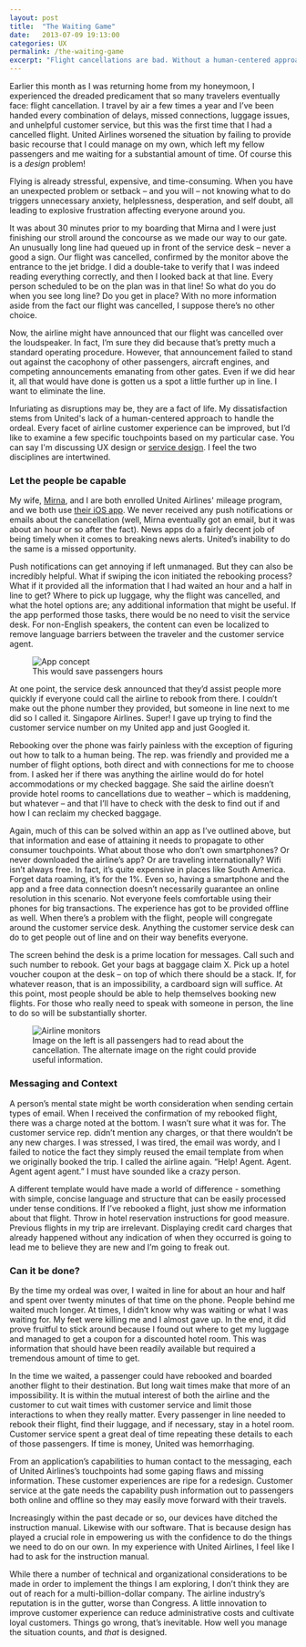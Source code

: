 ```yaml
---
layout: post
title:  "The Waiting Game"
date:   2013-07-09 19:13:00
categories: UX
permalink: /the-waiting-game
excerpt: "Flight cancellations are bad. Without a human-centered approach to service design, airline companies exacerbate the situation."
---
```


<div class="body-copy wrap">
<p>Earlier this month as I was returning home from my honeymoon, I experienced the dreaded predicament that so many travelers eventually face: flight cancellation. I travel by air a few times a year and I’ve been handed every combination of delays, missed connections, luggage issues, and unhelpful customer service, but this was the first time that I had a cancelled flight. United Airlines worsened the situation by failing to provide basic recourse that I could manage on my own, which left my fellow passengers and me waiting for a substantial amount of time. Of course this is a <em>design</em> problem!</p>

<p>Flying is already stressful, expensive, and time-consuming. When you have an unexpected problem or setback – and you will – not knowing what to do triggers unnecessary anxiety, helplessness, desperation, and self doubt, all leading to explosive frustration affecting everyone around you.</p>

<p>It was about 30 minutes prior to my boarding that Mirna and I were just finishing our stroll around the concourse as we made our way to our gate. An unusually long line had queued up in front of the service desk – never a good a sign. Our flight was cancelled, confirmed by the monitor above the entrance to the jet bridge. I did a double-take to verify that I was indeed reading everything correctly, and then I looked back at that line. Every person scheduled to be on the plan was in that line! So what do you do when you see long line? Do you get in place? With no more information aside from the fact our flight was cancelled, I suppose there’s no other choice.</p>

<p>Now, the airline might have announced that our flight was cancelled over the loudspeaker. In fact, I’m sure they did because that’s pretty much a standard operating procedure. However, that announcement failed to stand out against the cacophony of other passengers, aircraft engines, and competing announcements emanating from other gates. Even if we did hear it, all that would have done is gotten us a spot a little further up in line. I want to eliminate the line.</p>

<p>Infuriating as disruptions may be, they are a fact of life. My dissatisfaction stems from United's lack of a human-centered approach to handle the ordeal. Every facet of airline customer experience can be improved, but I’d like to examine a few specific touchpoints based on my particular case. You can say I'm discussing UX design or <a href="http://en.wikipedia.org/wiki/Service_design">service design</a>. I feel the two disciplines are intertwined.</p>

<h3>Let the people be capable</h3>

<p>My wife, <a href="http://twitter.com/mirnasoares">Mirna</a>, and I are both enrolled United Airlines' mileage program, and we both use <a href="https://itunes.apple.com/us/app/united-airlines/id449945214?mt=8" title="United Airlines for iPhone">their iOS app</a>. We never received any push notifications or emails about the cancellation (well, Mirna eventually got an email, but it was about an hour or so after the fact). News apps do a fairly decent job of being timely when it comes to breaking news alerts. United’s inability to do the same is a missed opportunity.</p>

<p>Push notifications can get annoying if left unmanaged. But they can also be incredibly helpful. What if swiping the icon initiated the rebooking process?  What if it provided all the information that I had waited an hour and a half in line to get? Where to pick up luggage, why the flight was cancelled, and what the hotel options are; any additional information that might be useful. If the app performed those tasks, there would be no need to visit the service desk. For non-English speakers, the content can even be localized to remove language barriers between the traveler and the customer service agent. </p>

<figure class="narrow">
<img src="http://www.jaredcunha.com/wp-content/uploads/2013/07/airline-app.png" alt="App concept"/>
<figcaption>This would save passengers hours</figcaption>
</figure>

<p>At one point, the service desk announced that they’d assist people more quickly if everyone could call the airline to rebook from there. I couldn’t make out the phone number they provided, but someone in line next to me did so I called it. Singapore Airlines. Super! I gave up trying to find the customer service number on my United app and just Googled it.</p>

<p>Rebooking over the phone was fairly painless with the exception of figuring out how to talk to a human being. The rep. was friendly and provided me a number of flight options, both direct and with connections for me to choose from. I asked her if there was anything the airline would do for hotel accommodations or my checked baggage. She said the airline doesn’t provide hotel rooms to cancellations due to weather – which is maddening, but whatever – and that I’ll have to check with the desk to find out if and how I can reclaim my checked baggage.</p>

<p>Again, much of this can be solved within an app as I’ve outlined above, but that information and ease of attaining it needs to propagate to other consumer touchpoints. What about those who don’t own smartphones? Or never downloaded the airline’s app? Or are traveling internationally? Wifi isn’t always free. In fact, it’s quite expensive in places like South America. Forget data roaming, it’s for the 1%. Even so, having a smartphone and the app and a free data connection doesn’t necessarily guarantee an online resolution in this scenario. Not everyone feels comfortable using their phones for big transactions. The experience has got to be provided offline as well. When there’s a problem with the flight, people will congregate around the customer service desk. Anything the customer service desk can do to get people out of line and on their way benefits everyone.</p>

<p>The screen behind the desk is a prime location for messages. Call such and such number to rebook. Get your bags at baggage claim X. Pick up a hotel voucher coupon at the desk – on top of which there should be a stack. If, for whatever reason, that is an impossibility, a cardboard sign will suffice. At this point, most people should be able to help themselves booking new flights. For those who really need to speak with someone in person, the line to do so will be substantially shorter. </p>

<figure class="narrow">
<img src="http://www.jaredcunha.com/wp-content/uploads/2013/07/airline-monitor.png" alt="Airline monitors" />
<figcaption>Image on the left is all passengers had to read about the cancellation. The alternate image on the right could provide useful information.</figcaption>
</figure>

<h3>Messaging and Context</h3>

<p>A person’s mental state might be worth consideration when sending certain types of email. When I received the confirmation of my rebooked flight, there was a charge noted at the bottom. I wasn’t sure what it was for. The customer service rep. didn’t mention any charges, or that there wouldn’t be any new charges. I was stressed, I was tired, the email was wordy, and I failed to notice the fact they simply reused the email template from when we originally booked the trip. I called the airline again. “Help! Agent. Agent. Agent agent agent.” I must have sounded like a crazy person.</p>

<p>A different template would have made a world of difference - something with simple, concise language and structure that can be easily processed under tense conditions. If I’ve rebooked a flight, just show me information about that flight. Throw in hotel reservation instructions for good measure. Previous flights in my trip are irrelevant. Displaying credit card charges that already happened without any indication of when they occurred is going to lead me to believe they are new and I’m going to freak out. </p>

<h3>Can it be done?</h3>

<p>By the time my ordeal was over, I waited in line for about an hour and half and spent over twenty minutes of that time on the phone. People behind me waited much longer. At times, I didn’t know why was waiting or what I was waiting for. My feet were killing me and I almost gave up. In the end, it did prove fruitful to stick around because I found out where to get my luggage and managed to get a coupon for a discounted hotel room. This was information that should have been readily available but required a tremendous amount of time to get. </p>

<p>In the time we waited, a passenger could have rebooked and boarded another flight to their destination. But long wait times make that more of an impossibility. It is within the mutual interest of both the airline and the customer to cut wait times with customer service and limit those interactions to when they really matter. Every passenger in line needed to rebook their flight, find their luggage, and if necessary, stay in a hotel room. Customer service spent a great deal of time repeating these details to each of those passengers. If time is money, United was hemorrhaging. </p>

<p>From an application’s capabilities to human contact to the messaging, each of United Airlines’s touchpoints had some gaping flaws and missing information. These customer experiences are ripe for a redesign. Customer service at the gate needs the capability push information out to passengers both online and offline so they may easily move forward with their travels. </p>

<p>Increasingly within the past decade or so, our devices have ditched the instruction manual. Likewise with our software. That is because design has played a crucial role in empowering us with the confidence to do the things we need to do on our own. In my experience with United Airlines, I feel like I had to ask for the instruction manual.</p>

<p>While there a number of technical and organizational considerations to be made in order to implement the things I am exploring, I don’t think they are out of reach for a multi-billion-dollar company. The airline industry’s reputation is in the gutter, worse than Congress. A little innovation to improve customer experience can reduce administrative costs and cultivate loyal customers. Things go wrong, that’s inevitable. How well you manage the situation counts, and <em>that</em> is designed.</p> 
</div>


















